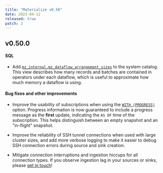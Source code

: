 ```yaml
---
title: "Materialize v0.50"
date: 2023-04-12
released: true
patch: 3
---
```


## v0.50.0

#### SQL

* Add [`mz_internal.mz_dataflow_arrangement_sizes`](/sql/system-catalog/mz_internal/#mz_dataflow_arrangement_sizes)
  to the system catalog. This view describes how many records and batches are
  contained in operators under each dataflow, which is useful to approximate how
  much memory a dataflow is using.

#### Bug fixes and other improvements

* Improve the usability of subscriptions when using the [`WITH (PROGRESS)`](/sql/subscribe/#progress)
  option. Progress information is now guaranteed to include a progress message
  as the **first** update, indicating the `AS OF` time of the subscription.
  This helps distinguish between an empty snapshot and an "in-flight" snapshot.

* Improve the reliability of SSH tunnel connections when used with large cluster
  sizes, and add more verbose logging to make it easier to debug SSH connection
  errors during source and sink creation.

* Mitigate connection interruptions and ingestion hiccups for all connection
  types. If you observe ingestion lag in your sources or sinks, please [get in touch](https://support.materialize.com)!
